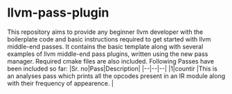 # llvm-pass-plugin

This repository aims to provide any beginner llvm developer with the boilerplate code and basic instructions required to get started with llvm middle-end passes. It contains the basic template along with several examples of llvm middle-end pass plugins, written using the new pass manager. Required cmake files are also included.
Following Passes have been included so far: 
|Sr. no|Pass|Description|
|--|--|--|
|1|countir  |This is an analyses pass which prints all the opcodes present in an IR module along with their frequency of appearence.   |
